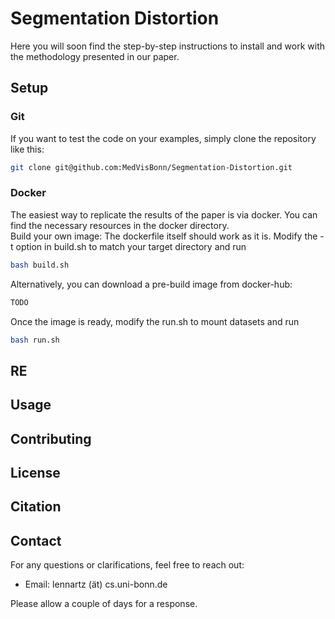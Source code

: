 


# Segmentation Distortion
Here you will soon find the step-by-step instructions to install and work with the methodology presented in our paper.

## Setup

### Git
If you want to test the code on your examples, simply clone the repository like this:
```bash
git clone git@github.com:MedVisBonn/Segmentation-Distortion.git
```
### Docker
The easiest way to replicate the results of the paper is via docker. You can find the necessary resources in the docker directory.  
Build your own image:
The dockerfile itself should work as it is. Modify the -t option in build.sh to match your target directory and run
```bash 
bash build.sh
```
Alternatively, you can download a pre-build image from docker-hub:
```bash
TODO
```
Once the image is ready, modify the run.sh to mount datasets and run
```bash
bash run.sh
```
  
## RE

## Usage

## Contributing

## License

## Citation

## Contact

For any questions or clarifications, feel free to reach out:

- Email: lennartz (ät) cs.uni-bonn.de

Please allow a couple of days for a response.




